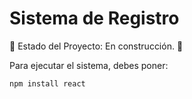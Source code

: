 <h1>Sistema de Registro </h1>

:construction: Estado del Proyecto: En construcción. :construction:

Para ejecutar el sistema, debes poner:

```npm install react```

